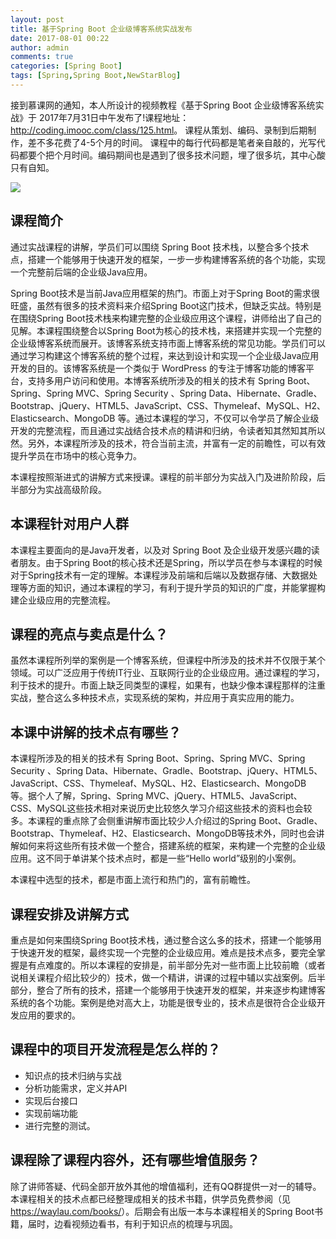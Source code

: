 ```yaml
---
layout: post
title: 基于Spring Boot 企业级博客系统实战发布
date: 2017-08-01 00:22
author: admin
comments: true
categories: [Spring Boot]
tags: [Spring,Spring Boot,NewStarBlog]
---
```


接到慕课网的通知，本人所设计的视频教程《基于Spring Boot 企业级博客系统实战》于 2017年7月31日中午发布了!课程地址：<http://coding.imooc.com/class/125.html>。
课程从策划、编码、录制到后期制作，差不多花费了4-5个月的时间。 课程中的每行代码都是笔者亲自敲的，光写代码都要个把个月时间。编码期间也是遇到了很多技术问题，埋了很多坑，其中心酸只有自知。

<!-- more -->

![](../images/post/20170801-spring-boot-blog.jpg)

## 课程简介

通过实战课程的讲解，学员们可以围绕 Spring Boot 技术栈，以整合多个技术点，搭建一个能够用于快速开发的框架，一步一步构建博客系统的各个功能，实现一个完整前后端的企业级Java应用。

Spring Boot技术是当前Java应用框架的热门。市面上对于Spring Boot的需求很旺盛，虽然有很多的技术资料来介绍Spring Boot这门技术，但缺乏实战。特别是在围绕Spring Boot技术栈来构建完整的企业级应用这个课程，讲师给出了自己的见解。本课程围绕整合以Spring Boot为核心的技术栈，来搭建并实现一个完整的企业级博客系统而展开。该博客系统支持市面上博客系统的常见功能。学员们可以通过学习构建这个博客系统的整个过程，来达到设计和实现一个企业级Java应用开发的目的。该博客系统是一个类似于 WordPress 的专注于博客功能的博客平台，支持多用户访问和使用。本博客系统所涉及的相关的技术有 Spring Boot、Spring、Spring MVC、Spring Security 、Spring Data、Hibernate、Gradle、Bootstrap、jQuery、HTML5、JavaScript、CSS、Thymeleaf、MySQL、H2、Elasticsearch、MongoDB 等。通过本课程的学习，不仅可以令学员了解企业级开发的完整流程，而且通过实战结合技术点的精讲和归纳，令读者知其然知其所以然。另外，本课程所涉及的技术，符合当前主流，并富有一定的前瞻性，可以有效提升学员在市场中的核心竞争力。


本课程按照渐进式的讲解方式来授课。课程的前半部分为实战入门及进阶阶段，后半部分为实战高级阶段。

## 本课程针对用户人群

本课程主要面向的是Java开发者，以及对 Spring Boot 及企业级开发感兴趣的读者朋友。由于Spring Boot的核心技术还是Spring，所以学员在参与本课程的时候对于Spring技术有一定的理解。本课程涉及前端和后端以及数据存储、大数据处理等方面的知识，通过本课程的学习，有利于提升学员的知识的广度，并能掌握构建企业级应用的完整流程。


## 课程的亮点与卖点是什么？

虽然本课程所列举的案例是一个博客系统，但课程中所涉及的技术并不仅限于某个领域。可以广泛应用于传统IT行业、互联网行业的企业级应用。通过课程的学习，利于技术的提升。市面上缺乏同类型的课程，如果有，也缺少像本课程那样的注重实战，整合这么多种技术点，实现系统的架构，并应用于真实应用的能力。


## 本课中讲解的技术点有哪些？

本课程所涉及的相关的技术有 Spring Boot、Spring、Spring MVC、Spring Security 、Spring Data、Hibernate、Gradle、Bootstrap、jQuery、HTML5、JavaScript、CSS、Thymeleaf、MySQL、H2、Elasticsearch、MongoDB 等。据个人了解，Spring、Spring MVC、jQuery、HTML5、JavaScript、CSS、MySQL这些技术相对来说历史比较悠久学习介绍这些技术的资料也会较多。本课程的重点除了会侧重讲解市面比较少人介绍过的Spring Boot、Gradle、Bootstrap、Thymeleaf、H2、Elasticsearch、MongoDB等技术外，同时也会讲解如何来将这些所有技术做一个整合，搭建系统的框架，来构建一个完整的企业级应用。这不同于单讲某个技术点时，都是一些“Hello world”级别的小案例。 

本课程中选型的技术，都是市面上流行和热门的，富有前瞻性。

## 课程安排及讲解方式 

重点是如何来围绕Spring Boot技术栈，通过整合这么多的技术，搭建一个能够用于快速开发的框架，最终实现一个完整的企业级应用。难点是技术点多，要完全掌握是有点难度的。所以本课程的安排是，前半部分先对一些市面上比较前瞻（或者说相关课程介绍比较少的）技术，做一个精讲，讲课的过程中辅以实战案例。后半部分，整合了所有的技术，搭建一个能够用于快速开发的框架，并来逐步构建博客系统的各个功能。案例是绝对高大上，功能是很专业的，技术点是很符合企业级开发应用的要求的。

## 课程中的项目开发流程是怎么样的？


* 知识点的技术归纳与实战
* 分析功能需求，定义并API
* 实现后台接口
* 实现前端功能
* 进行完整的测试。

## 课程除了课程内容外，还有哪些增值服务？

除了讲师答疑、代码全部开放外其他的增值福利，还有QQ群提供一对一的辅导。本课程相关的技术点都已经整理成相关的技术书籍，供学员免费参阅（见<https://waylau.com/books/>）。后期会有出版一本与本课程相关的Spring Boot书籍，届时，边看视频边看书，有利于知识点的梳理与巩固。












